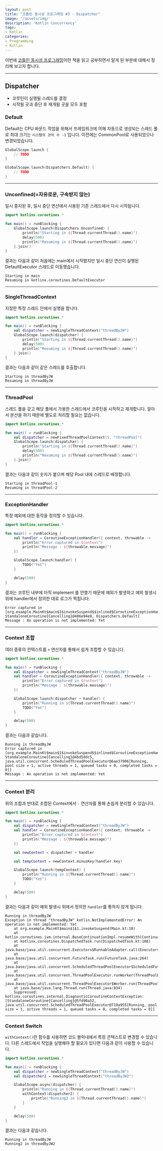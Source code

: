 ```yaml
---
layout: post
title: "코틀린 동시성 프로그래밍 #3 - Dispatcher"
image: '/assets/img/'
description: 'Kotlin Concurrency'
tags:
- Kotlin
categories:
- Programming
- Kotlin
---
```


이번에 [코틀린 동시성 프로그래밍](https://search.shopping.naver.com/book/catalog/32502382356)이란 책을 읽고 공부하면서 알게 된 부분에 대해서 정리해 보고자 합니다.

---

## Dispatcher

- 코루틴이 실행될 스레드를 결정
- 시작될 곳과 중단 후 재개될 곳을 모두 포함

### Default

Default는 CPU 바운드 작업을 위해서 프레임워크에 의해 자동으로 생성되는 스레드 풀로 최대 크기는 `시스템의 코어 수 -1` 입니다.
이전에는 CommonPool로 사용되었으나 변경되었습니다.

```kotlin
GlobalScope.launch {
    // TODO 
}

GlobalScope.launch(Dispatchers.Default) {
    // TODO
}
```

---

### Unconfined(=자유로운, 구속받지 않는)

일시 중지된 후, 일시 중단 연산에서 사용된 기존 스레드에서 다시 시작됩니다.

```kotlin
import kotlinx.coroutines.*

fun main() = runBlocking {
    GlobalScope.launch(Dispatchers.Unconfined) {
        println("Starting in ${Thread.currentThread().name}")
        delay(500)
        println("Resuming in ${Thread.currentThread().name}")
    }.join()
}
```

결과는 다음과 같이 처음에는 main에서 시작했지만 일시 중단 연산이 실행된 DefaultExecutor 스레드로 이동했습니다.

```
Starting in main
Resuming in kotlinx.coroutines.DefaultExecutor
```

---

### SingleThreadContext

지정한 특정 스레드 안에서 실행을 합니다.

```kotlin
import kotlinx.coroutines.*

fun main() = runBlocking {
    val dispatcher = newSingleThreadContext("threadByJW")
    GlobalScope.launch(dispatcher) {
        println("Starting in ${Thread.currentThread().name}")
        delay(500)
        println("Resuming in ${Thread.currentThread().name}")
    }.join()
}
```

결과는 다음과 같이 같은 스레드를 호출합니다.

```
Starting in threadByJW
Resuming in threadByJW
```

---

### ThreadPool

스레드 풀을 갖고 해당 풀에서 가용한 스레드에서 코루틴을 시작하고 재개합니다. 알아서 분산을 하기 때문에 별도로 처리할 필요는 없습니다.

```kotlin
import kotlinx.coroutines.*

fun main() = runBlocking {
    val dispatcher = newFixedThreadPoolContext(5, "threadPool")
    GlobalScope.launch(dispatcher) {
        println("Starting in ${Thread.currentThread().name}")
        delay(500)
        println("Resuming in ${Thread.currentThread().name}")
    }.join()
}
```

결과는 다음과 같이 숫자가 붙으며 해당 Pool 내에 스레드로 배정합니다.

```
Starting in threadPool-1
Resuming in threadPool-2
```

---

### ExceptionHandler

특정 예외에 대한 동작을 정의할 수 있습니다.

```kotlin
import kotlinx.coroutines.*

fun main() = runBlocking {
    val handler = CoroutineExceptionHandler({ context, throwable ->
        println("Error captured in $context")
        println("Message : ${throwable.message}")
    })

    GlobalScope.launch(handler) {
        TODO("Yet")
    }

    delay(500)
}
```

결과는 코루틴 내부에 아직 implement 를 안했기 때문에 예외가 발생하고 예외 발생시 위에 handler에서 정의한 대로 로그가 찍힙니다.

```
Error captured in [org.example.MainKt$main$1$invokeSuspend$$inlined$CoroutineExceptionHandler$1@283be0cd, StandaloneCoroutine{Cancelling}@486e94e8, Dispatchers.Default]
Message : An operation is not implemented: Yet
```

---

### Context 조합

여러 종류의 컨텍스트를 `+` 연산자를 통해서 쉽게 조합할 수 있습니다.

```kotlin
import kotlinx.coroutines.*

fun main() = runBlocking {
    val dispatcher = newSingleThreadContext("threadByJW")
    val handler = CoroutineExceptionHandler({ context, throwable ->
        println("Error captured in $context")
        println("Message : ${throwable.message}")
    })

    GlobalScope.launch(dispatcher + handler) {
        println("Running in ${Thread.currentThread().name}")
        TODO("Yet")
    }

    delay(500)
}
```

결과는 다음과 같습니다.

```
Running in threadByJW
Error captured in [org.example.MainKt$main$1$invokeSuspend$$inlined$CoroutineExceptionHandler$1@62857888, StandaloneCoroutine{Cancelling}@4bd5ddc5, java.util.concurrent.ScheduledThreadPoolExecutor@6ae37906[Running, pool size = 1, active threads = 1, queued tasks = 0, completed tasks = 0]]
Message : An operation is not implemented: Yet
```

---

### Context 분리

위의 조합과 반대로 조합된 Context에서 `-` 연산자를 통해 손쉽게 분리할 수 있습니다.

```kotlin
import kotlinx.coroutines.*

fun main() = runBlocking {
    val dispatcher = newSingleThreadContext("threadByJW")
    val handler = CoroutineExceptionHandler({ context, throwable ->
        println("Error captured in $context")
        println("Message : ${throwable.message}")
    })

    val newContext = dispatcher + handler

    val tempContext = newContext.minusKey(handler.key)

    GlobalScope.launch(tempContext) {
        println("Running in ${Thread.currentThread().name}")
        TODO("Yet")
    }

    delay(500)
}
```

결과는 다음과 같이 예외 발생시 위에서 정의한 `handler`를 통하지 않게 됩니다.

```
Running in threadByJW
Exception in thread "threadByJW" kotlin.NotImplementedError: An operation is not implemented: Yet
	at org.example.MainKt$main$1$1.invokeSuspend(Main.kt:18)
	at kotlin.coroutines.jvm.internal.BaseContinuationImpl.resumeWith(ContinuationImpl.kt:33)
	at kotlinx.coroutines.DispatchedTask.run(DispatchedTask.kt:108)
	at java.base/java.util.concurrent.Executors$RunnableAdapter.call(Executors.java:515)
	at java.base/java.util.concurrent.FutureTask.run(FutureTask.java:264)
	at java.base/java.util.concurrent.ScheduledThreadPoolExecutor$ScheduledFutureTask.run(ScheduledThreadPoolExecutor.java:304)
	at java.base/java.util.concurrent.ThreadPoolExecutor.runWorker(ThreadPoolExecutor.java:1128)
	at java.base/java.util.concurrent.ThreadPoolExecutor$Worker.run(ThreadPoolExecutor.java:628)
	at java.base/java.lang.Thread.run(Thread.java:834)
	Suppressed: kotlinx.coroutines.internal.DiagnosticCoroutineContextException: [StandaloneCoroutine{Cancelling}@5fd90a52, java.util.concurrent.ScheduledThreadPoolExecutor@719a955[Running, pool size = 1, active threads = 1, queued tasks = 0, completed tasks = 0]]
```

---

### Context Switch

`withContext()`란 함수를 사용하면 코드 블럭내에서 특정 콘텍스트로 변경할 수 있습니다. 다른 스레드에서 작업을 실행해야 할 필요가 있다면 다음과 같이 
사용할 수 있습니다.

```kotlin
import kotlinx.coroutines.*

fun main() = runBlocking {
    val dispatcher = newSingleThreadContext("threadByJW")
    val dispatcher2 = newSingleThreadContext("threadByJW2")

    GlobalScope.async(dispatcher) {
        println("Running in ${Thread.currentThread().name}")
        withContext(dispatcher2) {
            println("Running2 in ${Thread.currentThread().name}")
        }
    }

    delay(500)
}
```

결과는 다음과 같습니다.

```
Running in threadByJW
Running2 in threadByJW2
```